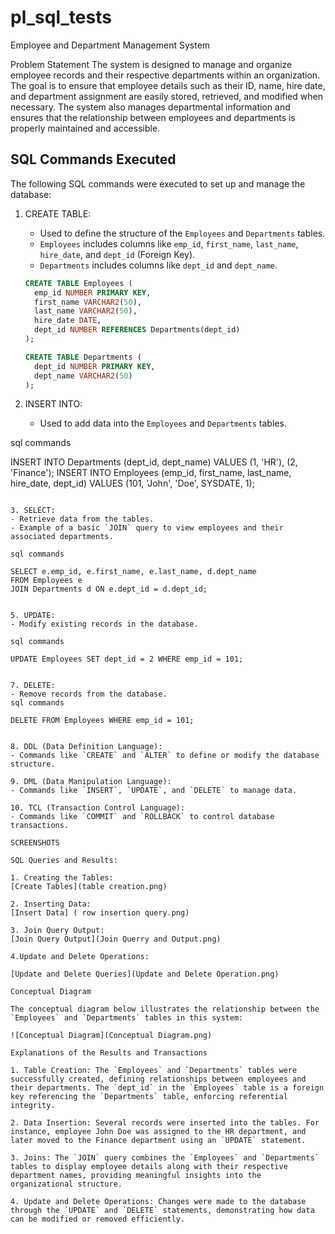 # pl_sql_tests

Employee and Department Management System

Problem Statement
The system is designed to manage and organize employee records and their respective departments within an organization. The goal is to ensure that employee details such as their ID, name, hire date, and department assignment are easily stored, retrieved, and modified when necessary. The system also manages departmental information and ensures that the relationship between employees and departments is properly maintained and accessible.

## SQL Commands Executed

The following SQL commands were executed to set up and manage the database:

1. CREATE TABLE: 
   - Used to define the structure of the `Employees` and `Departments` tables.
   - `Employees` includes columns like `emp_id`, `first_name`, `last_name`, `hire_date`, and `dept_id` (Foreign Key).
   - `Departments` includes columns like `dept_id` and `dept_name`.

   ```sql
   CREATE TABLE Employees (
     emp_id NUMBER PRIMARY KEY,
     first_name VARCHAR2(50),
     last_name VARCHAR2(50),
     hire_date DATE,
     dept_id NUMBER REFERENCES Departments(dept_id)
   );

   CREATE TABLE Departments (
     dept_id NUMBER PRIMARY KEY,
     dept_name VARCHAR2(50)
   );
   ```

2. INSERT INTO: 
   - Used to add data into the `Employees` and `Departments` tables.

 sql commands
 
   INSERT INTO Departments (dept_id, dept_name) VALUES (1, 'HR'), (2, 'Finance');
   INSERT INTO Employees (emp_id, first_name, last_name, hire_date, dept_id) VALUES (101, 'John', 'Doe', SYSDATE, 1);
   ```

3. SELECT: 
   - Retrieve data from the tables.
   - Example of a basic `JOIN` query to view employees and their associated departments.

 sql commands
   
   SELECT e.emp_id, e.first_name, e.last_name, d.dept_name 
   FROM Employees e
   JOIN Departments d ON e.dept_id = d.dept_id;
   

5. UPDATE: 
   - Modify existing records in the database.
   
   sql commands
   
   UPDATE Employees SET dept_id = 2 WHERE emp_id = 101;
 

7. DELETE: 
   - Remove records from the database.
 sql commands

   DELETE FROM Employees WHERE emp_id = 101;


8. DDL (Data Definition Language): 
   - Commands like `CREATE` and `ALTER` to define or modify the database structure.

9. DML (Data Manipulation Language): 
   - Commands like `INSERT`, `UPDATE`, and `DELETE` to manage data.

10. TCL (Transaction Control Language): 
   - Commands like `COMMIT` and `ROLLBACK` to control database transactions.

SCREENSHOTS

SQL Queries and Results:

1. Creating the Tables:
[Create Tables](table creation.png)

2. Inserting Data:
 [Insert Data] ( row insertion query.png)

3. Join Query Output:
 [Join Query Output](Join Querry and Output.png)

4.Update and Delete Operations:

   [Update and Delete Queries](Update and Delete Operation.png)

Conceptual Diagram

The conceptual diagram below illustrates the relationship between the `Employees` and `Departments` tables in this system:

![Conceptual Diagram](Conceptual Diagram.png)

Explanations of the Results and Transactions

1. Table Creation: The `Employees` and `Departments` tables were successfully created, defining relationships between employees and their departments. The `dept_id` in the `Employees` table is a foreign key referencing the `Departments` table, enforcing referential integrity.

2. Data Insertion: Several records were inserted into the tables. For instance, employee John Doe was assigned to the HR department, and later moved to the Finance department using an `UPDATE` statement.

3. Joins: The `JOIN` query combines the `Employees` and `Departments` tables to display employee details along with their respective department names, providing meaningful insights into the organizational structure.

4. Update and Delete Operations: Changes were made to the database through the `UPDATE` and `DELETE` statements, demonstrating how data can be modified or removed efficiently.

